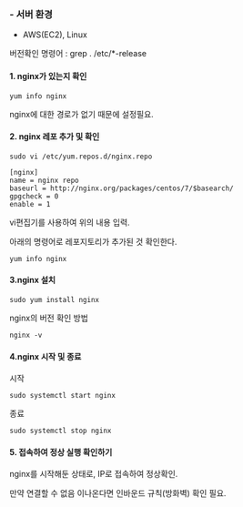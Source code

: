 ### - 서버 환경
  - AWS(EC2), Linux

버전확인 명령어 : grep . /etc/*-release

#### 1. nginx가 있는지 확인
```
yum info nginx
```
nginx에 대한 경로가 없기 때문에 설정필요.

#### 2. nginx 레포 추가 및 확인
```
sudo vi /etc/yum.repos.d/nginx.repo
```
```
[nginx]
name = nginx repo
baseurl = http://nginx.org/packages/centos/7/$basearch/
gpgcheck = 0
enable = 1
```
vi편집기를 사용하여 위의 내용 입력.

아래의 명령어로 레포지토리가 추가된 것 확인한다.
```
yum info nginx
```

#### 3.nginx 설치
```
sudo yum install nginx
```
nginx의 버전 확인 방법
```
nginx -v
```

#### 4.nginx 시작 및 종료
시작
```
sudo systemctl start nginx
```
종료
```
sudo systemctl stop nginx
```

#### 5. 접속하여 정상 실행 확인하기
nginx를 시작해둔 상태로, IP로 접속하여 정상확인.


만약 연결할 수 없음 이나온다면 인바운드 규칙(방화벽) 확인 필요.
